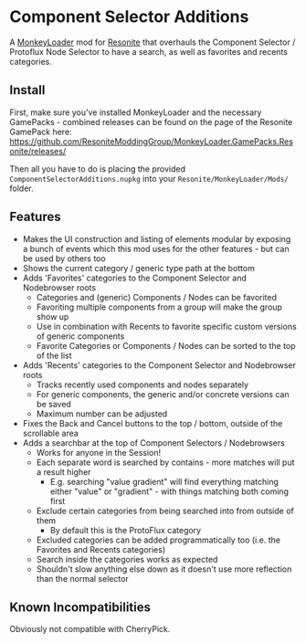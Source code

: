 Component Selector Additions
============================

A [MonkeyLoader](https://github.com/MonkeyModdingTroop/MonkeyLoader) mod for [Resonite](https://resonite.com/) that overhauls the Component Selector / Protoflux Node Selector to have a search, as well as favorites and recents categories.

## Install
First, make sure you've installed MonkeyLoader and the necessary GamePacks - combined releases can be found on the page of the Resonite GamePack here: https://github.com/ResoniteModdingGroup/MonkeyLoader.GamePacks.Resonite/releases/

Then all you have to do is placing the provided `ComponentSelectorAdditions.nupkg` into your `Resonite/MonkeyLoader/Mods/` folder.  

## Features

* Makes the UI construction and listing of elements modular by exposing a bunch of events which this mod uses for the other features - but can be used by others too
* Shows the current category / generic type path at the bottom
* Adds 'Favorites' categories to the Component Selector and Nodebrowser roots
  * Categories and (generic) Components / Nodes can be favorited
  * Favoriting multiple components from a group will make the group show up
  * Use in combination with Recents to favorite specific custom versions of generic components
  * Favorite Categories or Components / Nodes can be sorted to the top of the list
* Adds 'Recents' categories to the Component Selector and Nodebrowser roots
  * Tracks recently used components and nodes separately
  * For generic components, the generic and/or concrete versions can be saved
  * Maximum number can be adjusted
* Fixes the Back and Cancel buttons to the top / bottom, outside of the scrollable area
* Adds a searchbar at the top of Component Selectors / Nodebrowsers
  * Works for anyone in the Session!
  * Each separate word is searched by contains - more matches will put a result higher
    * E.g. searching "value gradient" will find everything matching either "value" or "gradient" - with things matching both coming first
  * Exclude certain categories from being searched into from outside of them
    * By default this is the ProtoFlux category
  * Excluded categories can be added programmatically too (i.e. the Favorites and Recents categories)
  * Search inside the categories works as expected
  * Shouldn't slow anything else down as it doesn't use more reflection than the normal selector


## Known Incompatibilities

Obviously not compatible with CherryPick.
